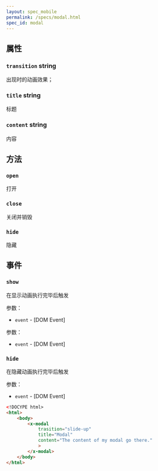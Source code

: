 ```yaml
---
layout: spec_mobile
permalink: /specs/modal.html
spec_id: modal
---
```


## 属性

### `transition` **string**

出现时的动画效果；

### `title` **string**

标题

### `content` **string**

内容

## 方法

### `open`

打开

### `close`

关闭并销毁

### `hide`

隐藏

## 事件

### `show`

在显示动画执行完毕后触发

参数：

 * `event` - [DOM Event]

参数：

 * `event` - [DOM Event]

### `hide`

在隐藏动画执行完毕后触发

参数：

 * `event` - [DOM Event]

```html
<!DOCYPE html>
<html>
    <body>
        <x-modal 
            trasition="slide-up"
            title="Modal"
            content="The content of my modal go there."
            >
        </x-modal>
    </body>
</html>
```
